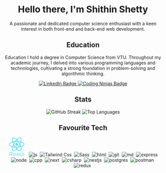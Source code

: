 <div id="header" align="center">
  <h1>Hello there, I'm Shithin Shetty</h1>
  
  <p>A passionate and dedicated computer science enthusiast with a keen interest in both front-end and back-end web development.</p>
  <h2>Education</h2>
  <p>Education
I hold a degree in Computer Science from VTU. Throughout my academic journey, I delved into various programming languages and technologies, cultivating a strong foundation in problem-solving and algorithmic thinking.</p>


<div id="badges">
  <a href="https://www.linkedin.com/in/shithin-shetty/">
    <img src="https://img.shields.io/badge/LinkedIn-blue?style=for-the-badge&logo=linkedin&logoColor=white" alt="LinkedIn Badge"/>
  </a>
  <a href="https://www.codingninjas.com/studio/profile/c0585cac-c288-4438-8b57-7c717d2d7604">
    <img src="https://img.shields.io/badge/coding%20ninjas-DD6620?style=for-the-badge&logo=codingninjas&logoColor=white" alt="Coding Ninjas Badge"/>
  </a>
  
</div>
<div id="stats">
  <h2>Stats</h2>
  <img src="https://streak-stats.demolab.com?user=shithinshetty&theme=transparent&fire=EB5454" alt="GitHub Streak"/>
  <img src="https://github-readme-stats.vercel.app/api/top-langs/?username=shithinshetty&layout=compact&theme=vision-friendly-dark" alt="Top Languages"/>
</div>

## Favourite Tech
<div>
  <img src="https://github.com/devicons/devicon/blob/master/icons/react/react-original-wordmark.svg" title="React" alt="React" width="60" height="60"/>&nbsp;
  <img src="https://cdn.jsdelivr.net/gh/devicons/devicon/icons/javascript/javascript-original.svg" title="Javascript" alt="js" width="60" height="60"/>&nbsp;
  <img src="https://cdn.jsdelivr.net/gh/devicons/devicon/icons/tailwindcss/tailwindcss-original-wordmark.svg" title="Tailwind CSS" alt="Tailwind Css" width="60" height="60"/>&nbsp;
   <img src="https://cdn.jsdelivr.net/gh/devicons/devicon/icons/sass/sass-original.svg" title="Sass" alt="Sass" width="60" height="60"/>&nbsp;
  <img src="https://cdn.jsdelivr.net/gh/devicons/devicon/icons/html5/html5-original-wordmark.svg" title="HTML" alt="html" width="60" height="60"/>&nbsp;
  <img src="https://cdn.jsdelivr.net/gh/devicons/devicon/icons/git/git-original-wordmark.svg"  title="git" alt="git" width="60" height="60"/>&nbsp;
  <img src="https://cdn.jsdelivr.net/gh/devicons/devicon/icons/mongodb/mongodb-original-wordmark.svg"  title="MongoDb" alt="md" width="60" height="60"/>&nbsp;
  <img src="https://cdn.jsdelivr.net/gh/devicons/devicon/icons/express/express-original.svg"  title="express" alt="express" width="60" height="60"/>&nbsp;
  <img src="https://cdn.jsdelivr.net/gh/devicons/devicon/icons/nodejs/nodejs-original.svg"  title="nodejs" alt="node" width="60" height="60"/>&nbsp;
  <img src="https://cdn.jsdelivr.net/gh/devicons/devicon/icons/cplusplus/cplusplus-original.svg"  title="C++" alt="cpp" width="60" height="60"/>&nbsp;
    <img src="https://cdn.jsdelivr.net/gh/devicons/devicon/icons/nextjs/nextjs-original-wordmark.svg"  title="Next JS" alt="next" width="60" height="60"/>&nbsp;
      <img src="https://cdn.jsdelivr.net/gh/devicons/devicon/icons/csharp/csharp-original.svg"  title="C#" alt="csharp" width="60" height="60"/>&nbsp;
            <img src="https://cdn.jsdelivr.net/gh/devicons/devicon/icons/nestjs/nestjs-original.svg"  title="NestJS" alt="nestjs" width="60" height="60"/>&nbsp;
<img src="https://cdn.jsdelivr.net/gh/devicons/devicon@latest/icons/postgresql/postgresql-original-wordmark.svg" title="PostGRes" alt="postgres" width="60" height="60"/>&nbsp;
<img src="https://cdn.jsdelivr.net/gh/devicons/devicon@latest/icons/postman/postman-original.svg" title="Postman" alt="postman" width="60" height="60"/>&nbsp;
      <img src="https://cdn.jsdelivr.net/gh/devicons/devicon@latest/icons/redux/redux-original.svg" title="redux" alt="redux" width="60" height="60"/>&nbsp;



  </div>
